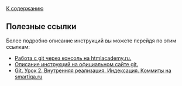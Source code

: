 [К содержанию](./readme.md)

## Полезные ссылки  

Более подробно описание инструкций вы можете перейдя по этим ссылкам:
- [Работа с git через консоль на htmlacademy.ru.](https://htmlacademy.ru/blog/git/git-console "вперед на htmlacademy") 
- [Описание инструкций на официальном сайте git.](https://docs.github.com/ru/get-started/using-git/about-git "вперед на github") 
- [Git. Урок 2. Внутренняя реализация. Индексация. Коммиты на smartiqa.ru](https://smartiqa.ru/courses/git/lesson-2?ysclid=letzgcsnzr637555896 "вперед на smartiqa.ru") 